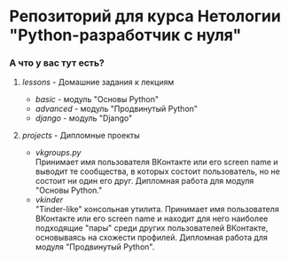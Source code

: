 # Репозиторий для курса Нетологии "Python-разработчик с нуля"

### А что у вас тут есть?

1. *lessons* - Домашние задания к лекциям

   * *basic* - модуль "Основы Python"
   * *advanced* - модуль "Продвинутый Python"
   * *django*  - модуль "Django"
2. *projects* - Дипломные проекты

   * *vkgroups.py*  
   Принимает имя пользователя ВКонтакте или его screen name и выводит
   те сообщества, в которых состоит пользователь, но не состоит ни один
   его друг. Дипломная работа для модуля "Основы Python."
   * *vkinder*  
   "Tinder-like" консольная утилита. Принимает имя пользователя ВКонтакте
   или его screen name и находит для него наиболее подходящие "пары" 
   среди других пользователей ВКонтакте, основываясь на схожести профилей.
   Дипломная работа для модуля "Продвинутый Python".